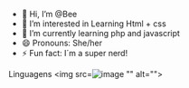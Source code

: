 - 👋 Hi, I’m @Bee
- 👀 I’m interested in Learning Html + css
- 🌱 I’m currently learning php and javascript
- 😄 Pronouns: She/her 
- ⚡ Fun fact: I´m a super nerd!

Linguagens
<img src=![image](https://github.com/user-attachments/assets/e90229b3-d389-4271-b1b8-cd5036beb20f)
"" alt="">
